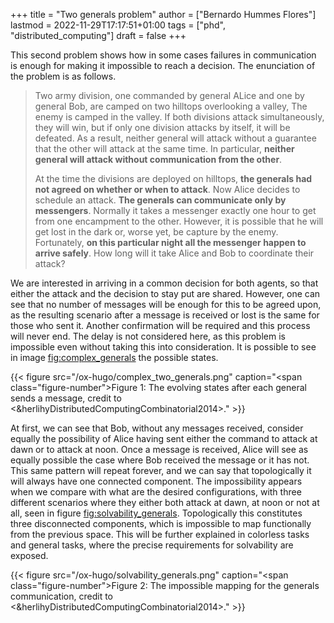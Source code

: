 +++
title = "Two generals problem"
author = ["Bernardo Hummes Flores"]
lastmod = 2022-11-29T17:17:51+01:00
tags = ["phd", "distributed_computing"]
draft = false
+++

This second problem shows how in some cases failures in communication is enough for making it impossible to reach a decision. The enunciation of the problem is as follows.

> Two army division, one commanded by general ALice and one by general Bob, are camped on two hilltops overlooking a valley, The enemy is camped in the valley. If both divisions attack simultaneously, they will win, but if only one division attacks by itself, it will be defeated. As a result, neither general will attack without a guarantee that the other will attack at the same time. In particular, **neither general will attack without communication from the other**.
>
> At the time the divisions are deployed on hilltops, **the generals had not agreed on whether or when to attack**. Now Alice decides to schedule an attack. **The generals can communicate only by messengers**. Normally it takes a messenger exactly one hour to get from one encampment to the other. However, it is possible that he will get lost in the dark or, worse yet, be capture by the enemy. Fortunately, **on this particular night all the messenger happen to arrive safely**. How long will it take Alice and Bob to coordinate their attack?

We are interested in arriving in a common decision for both agents, so that either the attack and the decision to stay put are shared.
However, one can see that no number of messages will be enough for this to be agreed upon, as the resulting scenario after a message is received or lost is the same for those who sent it.
Another confirmation will be required and this process will never end.
The delay is not considered here, as this problem is impossible even without taking this into consideration.
It is possible to see in image <fig:complex_generals> the possible states.

<a id="figure--fig:complex-generals"></a>

{{< figure src="/ox-hugo/complex_two_generals.png" caption="<span class=\"figure-number\">Figure 1: </span>The evolving states after each general sends a message, credit to <&herlihyDistributedComputingCombinatorial2014>." >}}

At first, we can see that Bob, without any messages received, consider equally the possibility of Alice having sent either the command to attack at dawn or to attack at noon.
Once a message is received, Alice will see as equally possible the case where Bob received the message or it has not.
This same pattern will repeat forever, and we can say that topologically it will always have one connected component.
The impossibility appears when we compare with what are the desired configurations, with three different scenarios where they either both attack at dawn, at noon or not at all, seen in figure <fig:solvability_generals>.
Topologically this constitutes three disconnected components, which is impossible to map functionally from the previous space.
This will be further explained in colorless tasks and general tasks, where the precise requirements for solvability are exposed.

<a id="figure--fig:solvability-generals"></a>

{{< figure src="/ox-hugo/solvability_generals.png" caption="<span class=\"figure-number\">Figure 2: </span>The impossible mapping for the generals communication, credit to <&herlihyDistributedComputingCombinatorial2014>." >}}
